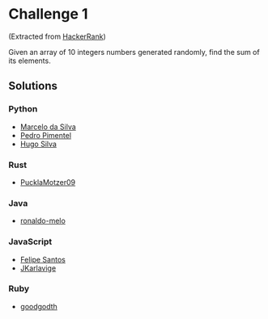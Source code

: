 # Challenge 1 
(Extracted from [HackerRank](https://www.hackerrank.com/))

Given an array of 10 integers numbers generated randomly, find the sum of its elements.

## Solutions
### Python 
* [Marcelo da Silva](https://github.com/marcelodasilva/challenges-hacktoberfest/blob/master/challenges/1/Python/marcelodasilva.py)
* [Pedro Pimentel](https://github.com/pedro5/challenges-hacktoberfest/blob/master/challenges/1/Python/pedro5.py)
* [Hugo Silva](https://github.com/hugoadriao/challenges-hacktoberfest/blob/master/challenges/1/Python/hugoadriao.py)
### Rust
* [PucklaMotzer09](https://github.com/PucklaMotzer09/challenges-hacktoberfest/blob/master/challenges/1/Rust/pucklamotzer09/src/main.rs)
### Java
* [ronaldo-melo](https://github.com/AlbertoTKD/challenges-hacktoberfest/blob/master/challenges/1/Java/Challenge1.java)
### JavaScript
* [Felipe Santos](https://github.com/felipedmsantos95/challenges-hacktoberfest/blob/challenge-01/challenges/1/JavaScript/felipedmsantos95.js)
* [JKarlavige](https://github.com/JKarlavige/challenges-hacktoberfest/blob/master/challenges/1/JavaScript/jkarlavige.js)
### Ruby
* [goodgodth](https://github.com/goodgodth/challenges-hacktoberfest/blob/master/challenges/1/Ruby/goodgodth.rb)

